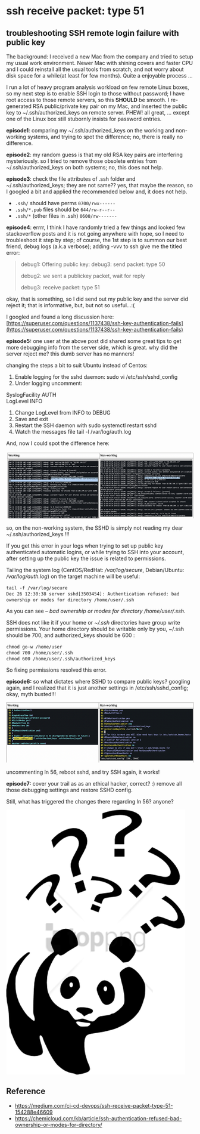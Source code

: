 
# ssh receive packet: type 51

## troubleshooting SSH remote login failure with public key

The background: I received a new Mac from the company and tried to setup my usual work environment. Newer Mac with shining covers and faster CPU and I could reinstall all the usual tools from scratch, and not worry about disk space for a while(at least for few months). Quite a enjoyable process …

I run a lot of heavy program analysis workload on few remote Linux boxes, so my next step is to enable SSH login to those without password; I have root access to those remote servers, so this **SHOULD** be smooth. I re-generated RSA public/private key pair on my Mac, and inserted the public key to ~/.ssh/authorized_keys on remote server. PHEW! all great, … except one of the Linux box still stubornly insists for password entries.

**episode1**: comparing my ~/.ssh/authorized_keys on the working and non-working systems, and trying to spot the difference; no, there is really no difference.

**episode2**: my random guess is that my old RSA key pairs are interfering mysteriously. so I tried to remove those obsolete entries from ~/.ssh/authorized_keys on both systems; no, this does not help.

**episode3**: check the file attributes of .ssh folder and ~/.ssh/authorized_keys; they are not same?? yes, that maybe the reason, so I googled a bit and applied the recommended below and, it does not help.

-   `.ssh/` should have perms `0700/rwx------`
-   `.ssh/*.pub` files should be `644/rw-r--r--`
-   `.ssh/*` (other files in .ssh) `0600/rw-------`

**episode4**: errrr, I think I have randomly tried a few things and looked few stackoverflow posts and it is not going anywhere with hope, so I need to troubleshoot it step by step; of course, the 1st step is to summon our best friend, debug logs (a.k.a verbose); adding -vvv to ssh give me the titled error:

> debug1: Offering public key: debug3: send packet: type 50
> 
> debug2: we sent a publickey packet, wait for reply
> 
> debug3: receive packet: type 51

okay, that is something, so I did send out my public key and the server did reject it; that is informative, but, but not so useful…:(

I googled and found a long discussion here: [https://superuser.com/questions/1137438/ssh-key-authentication-fails](https://superuser.com/questions/1137438/ssh-key-authentication-fails)

**episode5:** one user at the above post did shared some great tips to get more debugging info from the server side, which is great. why did the server reject me? this dumb server has no manners!

changing the steps a bit to suit Ubuntu instead of Centos:

1.  Enable logging for the sshd daemon: sudo vi /etc/ssh/sshd_config
2.  Under logging uncomment:

SyslogFacility AUTH  
LogLevel INFO

1.  Change LogLevel from INFO to DEBUG
2.  Save and exit
3.  Restart the SSH daemon with sudo systemctl restart sshd
4.  Watch the messages file tail -l /var/log/auth.log

And, now I could spot the difference here:

![](./img/1*IGGODHf5n0eWr0ZmcEvhJQ.png)

so, on the non-working system, the SSHD is simply not reading my dear ~/.ssh/authorized_keys !!!

If you get this error in your logs when trying to set up public key authenticated automatic logins, or while trying to SSH into your account, after setting up the public key the issue is related to permissions.

Tailing the system log (CentOS/RedHat: _/var/log/secure_, Debian/Ubuntu: _/var/log/auth.log_) on the target machine will be useful:

```
tail -f /var/log/secure
Dec 26 12:30:38 server sshd[3503454]: Authentication refused: bad ownership or modes for directory /home/user/.ssh
```

As you can see – _bad ownership or modes for directory /home/user/.ssh_.

SSH does not like it if your home or _~/.ssh_ directories have group write permissions. Your home directory should be writable only by you, ~/.ssh should be 700, and authorized_keys should be 600 :

```shell
chmod go-w /home/user
chmod 700 /home/user/.ssh
chmod 600 /home/user/.ssh/authorized_keys
```

So fixing permissions resolved this error.

**episode6:** so what dictates where SSHD to compare public keys? googling again, and I realized that it is just another settings in /etc/ssh/sshd_config; okay, myth busted!!!

![](./img/1*I9LAuY6Ympq2SS2x54oVCQ.png)

uncommenting ln 56, reboot sshd, and try SSH again, it works!

**episode7:** cover your trail as as an ethical hacker, correct? :) remove all those debugging settings and restore SSHD config.

Still, what has triggered the changes there regarding ln 56? anyone?

![](./img/1*IOKjvCHfG1xwYUsYV5I99g.png)

## Reference

- https://medium.com/ci-cd-devops/ssh-receive-packet-type-51-154288e46609
- https://chemicloud.com/kb/article/ssh-authentication-refused-bad-ownership-or-modes-for-directory/

